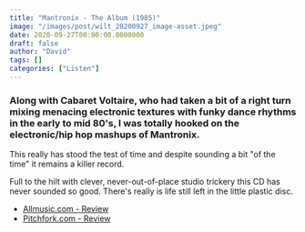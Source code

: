 ```yaml
---
title: "Mantronix - The Album (1985)"
image: "/images/post/wilt_20200927_image-asset.jpeg"
date: 2020-09-27T00:00:00.0000000
draft: false
author: "David"
tags: []
categories: ["Listen"]
---
```

### Along with Cabaret Voltaire, who had taken a bit of a right turn mixing menacing electronic textures with funky dance rhythms in the early to mid 80's, I was totally hooked on the electronic/hip hop mashups of Mantronix.   
  
This really has stood the test of time and despite sounding a bit "of the time" it remains a killer record. 

 Full to the hilt with clever, never-out-of-place studio trickery this CD has never sounded so good. There's really is life still left in the little plastic disc.  

-  [Allmusic.com - Review](https://www.allmusic.com/album/mantronix-the-album-mw0000237872)
-  [Pitchfork.com - Review](https://pitchfork.com/reviews/albums/11385-mantronix-the-album-deluxe-edition/)